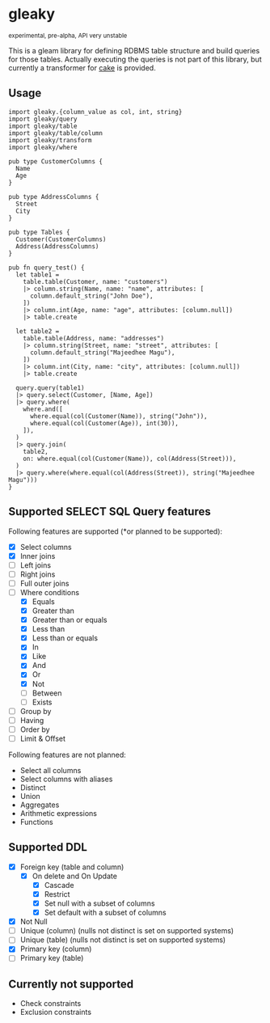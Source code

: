 # gleaky

<sup>experimental, pre-alpha, API very unstable</sup>

This is a gleam library for defining RDBMS table structure and build queries for
those tables. Actually executing the queries is not part of this library, but
currently a transformer for [cake](https://github.com/inoas/gleam-cake) is
provided.

## Usage

```gleam
import gleaky.{column_value as col, int, string}
import gleaky/query
import gleaky/table
import gleaky/table/column
import gleaky/transform
import gleaky/where

pub type CustomerColumns {
  Name
  Age
}

pub type AddressColumns {
  Street
  City
}

pub type Tables {
  Customer(CustomerColumns)
  Address(AddressColumns)
}

pub fn query_test() {
  let table1 =
    table.table(Customer, name: "customers")
    |> column.string(Name, name: "name", attributes: [
      column.default_string("John Doe"),
    ])
    |> column.int(Age, name: "age", attributes: [column.null])
    |> table.create

  let table2 =
    table.table(Address, name: "addresses")
    |> column.string(Street, name: "street", attributes: [
      column.default_string("Majeedhee Magu"),
    ])
    |> column.int(City, name: "city", attributes: [column.null])
    |> table.create

  query.query(table1)
  |> query.select(Customer, [Name, Age])
  |> query.where(
    where.and([
      where.equal(col(Customer(Name)), string("John")),
      where.equal(col(Customer(Age)), int(30)),
    ]),
  )
  |> query.join(
    table2,
    on: where.equal(col(Customer(Name)), col(Address(Street))),
  )
  |> query.where(where.equal(col(Address(Street)), string("Majeedhee Magu")))
}
```

## Supported SELECT SQL Query features

Following features are supported (*or planned to be supported):

- [x] Select columns
- [x] Inner joins
- [ ] Left joins
- [ ] Right joins
- [ ] Full outer joins
- [ ] Where conditions
  - [x] Equals
  - [x] Greater than
  - [x] Greater than or equals
  - [x] Less than
  - [x] Less than or equals
  - [x] In
  - [x] Like
  - [x] And
  - [x] Or
  - [x] Not
  - [ ] Between
  - [ ] Exists
- [ ] Group by
- [ ] Having
- [ ] Order by
- [ ] Limit & Offset

Following features are not planned:

- Select all columns
- Select columns with aliases
- Distinct
- Union
- Aggregates
- Arithmetic expressions
- Functions

## Supported DDL

- [x] Foreign key (table and column)
  - [x] On delete and On Update
    - [x] Cascade
    - [x] Restrict
    - [x] Set null with a subset of columns
    - [x] Set default with a subset of columns
- [x] Not Null
- [ ] Unique (column) (nulls not distinct is set on supported systems)
- [ ] Unique (table) (nulls not distinct is set on supported systems)
- [x] Primary key (column)
- [ ] Primary key (table)

## Currently not supported

- Check constraints
- Exclusion constraints
